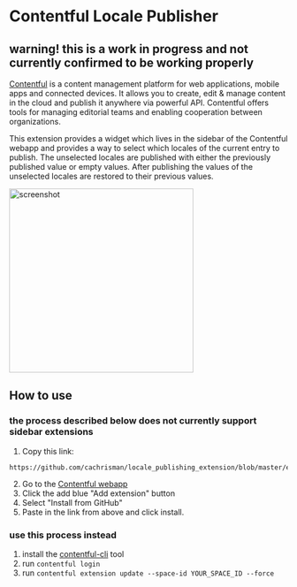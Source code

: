 # Contentful Locale Publisher

## warning! this is a work in progress and not currently confirmed to be working properly

[Contentful](https://www.contentful.com) is a content management platform for web applications, mobile apps and connected devices. It allows you to create, edit & manage content in the cloud and publish it anywhere via powerful API. Contentful offers tools for managing editorial teams and enabling cooperation between organizations.

This extension provides a widget which lives in the sidebar of the Contentful webapp and provides a way to select which locales of the current entry to publish. The unselected locales are published with either the previously published value or empty values. After publishing the values of the unselected locales are restored to their previous values.

<img width="333" alt="screenshot" src="https://user-images.githubusercontent.com/6521666/40333977-1326f416-5d10-11e8-83ce-3ee8bd47ec18.png">

## How to use

### the process described below does not currently support sidebar extensions

1. Copy this link:

```
https://github.com/cachrisman/locale_publishing_extension/blob/master/extension.json
```

2. Go to the [Contentful webapp](https://app.contentful.com/deeplink?link=extensions)
3. Click the add blue "Add extension" button
4. Select "Install from GitHub"
5. Paste in the link from above and click install.

### use this process instead

1. install the [contentful-cli](https://github.com/contentful/contentful-cli) tool
2. run `contentful login`
3. run `contentful extension update --space-id YOUR_SPACE_ID --force`
